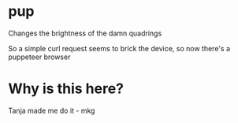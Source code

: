 # pup

Changes the brightness of the damn quadrings

So a simple curl request seems to brick the device, so now there's a puppeteer browser

# Why is this here?

Tanja made me do it - mkg
